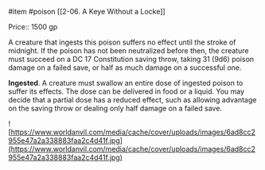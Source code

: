  #item #poison [[2-06. A Keye Without a Locke]]

Price:: 1500 gp

A creature that ingests this poison suffers no effect until the stroke of midnight. If the poison has not been neutralized before then, the creature must succeed on a DC 17 Constitution saving throw, taking 31 (9d6) poison damage on a failed save, or half as much damage on a successful one.

**Ingested**. A creature must swallow an entire dose of ingested poison to suffer its effects. The dose can be delivered in food or a liquid. You may decide that a partial dose has a reduced effect, such as allowing advantage on the saving throw or dealing only half damage on a failed save.

![https://www.worldanvil.com/media/cache/cover/uploads/images/6ad8cc2955e47a2a338883faa2c4d41f.jpg](https://www.worldanvil.com/media/cache/cover/uploads/images/6ad8cc2955e47a2a338883faa2c4d41f.jpg)
